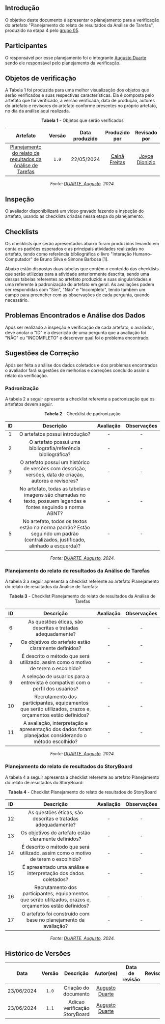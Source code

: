 ## Introdução

O objetivo deste documento é apresentar o planejamento para a verificação do artefato "Planejamento do relato de resultados da Análise de Tarefas", produzido na etapa 4 pelo [grupo 05](https://interacao-humano-computador.github.io/2024.1-Prefeitura-Lagoa-da-Prata/).

## Participantes

O responsável por esse planejamento foi o integrante [Augusto Duarte](https://github.com/Augcamp) sendo ele responsável pelo planejamento da verificação.

## Objetos de verificação
A Tabela 1 foi produzida para uma melhor visualização dos objetos que serão verificados e suas respectivas características. Ela é composta pelo artefato que foi verificado, a versão verificada, data de produção, autores do artefato e revisores do artefato conforme presentes no próprio artefato, no dia da análise aqui realizada.

<center>

**Tabela 1** - Objetos que serão verificados

|                                                                       Artefato                                                                                                                                          | Versão | Data produzido |                                                                                            Produzido por                                                                                             |                                               Revisado por                                                |
| :---------------------------------------------------------------------------------------------------------------------------------------------------------------------------------------------------------------------: | :----: | :------------: | :--------------------------------------------------------------------------------------------------------------------------------------------------------------------------------------------------: | :-------------------------------------------------------------------------------------------------------: |
|[Planejamento do relato de resultados da Análise de Tarefas](https://github.com/Interacao-Humano-Computador/2024.1-Prefeitura-Lagoa-da-Prata/blob/main/docs/design/Nivel_1/analise_tarefas/Pl_relatoresultado_tarefas.md)| `1.0`  |   22/05/2024   |                                                                           [Cainã Freitas](https://github.com/freitasc)                                                                               |                              [Joyce Dionizio](https://github.com/joycejdm)                                |

*Fonte: [DUARTE, Augusto](https://github.com/Augcamp). 2024.*</center>


## Inspeção

O avaliador disponibilizará um video gravado fazendo a inspeção do artefato, usando as checklists criadas nessa etapa do planejamento.

## Checklists

Os checklists que serão apresentados abaixo foram produzidos levando em conta os padrões esperados e as principais atividades realizadas no artefato, tendo como referência bibliográfica o livro "Interação Humano-Computador" de Bruno Silva e Simone Barbosa [1].

Abaixo estão dispostas duas tabelas que contém o conteúdo das checklists que serão utilizdas para a atividade anteriormente descrita, sendo uma dessas tabelas referentes ao artefato produzido e suas singularidades e uma referente à padronização do artefato em geral. As avaliações podem ser respondidas com "Sim", "Não" e "Incompleto", tendo também um campo para preencher com as observações de cada pergunta, quando necessário.

## Problemas Encontrados e Análise dos Dados
Após ser realizado a inspeção e verificação de cada artefato, o avaliador, deve anotar o "ID" e a descrição de uma pergunta que a avaliação foi "NÃO" ou "INCOMPLETO" e descrever qual foi o problema encontrado.

## Sugestões de Correção
Após ser feita a análise dos dados coletados e dos problemas encontrados o avaliador fará sugestões de melhorias e correções concluido assim o relato da verificação.


### Padronização
A tabela 2 a seguir apresenta a checklist referente a padronização que os artefatos devem seguir.

<center>

**Tabela 2** - Checklist de padronização

| ID  |                                                              Descrição                                                          | Avaliação | Observações |
| :-: | :-----------------------------------------------------------------------------------------------------------------------------: | :-------: | :---------: |
|  1  |                                                   O artefatos possui introdução?                                                |     -     |      -      |
|  2  |                                   O artefato possui uma bibliografia/referência bibliográfica?                                  |     -     |      -      |
|  3  |              O artefato possui um histórico de versões com descrição, versões, data de criação, autores e revisores?            |     -     |      -      |
|  4  |         No artefato, todas as tabelas e imagens são chamadas no texto, possuem legendas e fontes seguindo a norma ABNT?         |     -     |      -      |
|  5  | No artefato, todos os textos estão na norma padrão? Estão seguindo um padrão (centralizados, justificado, alinhado a esquerda)? |     -     |      -      |

*Fonte: [DUARTE, Augusto](https://github.com/Augcamp). 2024.*</center>


### Planejamento do relato de resultados da Análise de Tarefas

A tabela 3 a seguir apresenta a checklist referente ao artefato Planejamento do relato de resultados da Análise de Tarefas:
<center>

**Tabela 3** - Checklist Planejamento do relato de resultados da Análise de Tarefas 

| ID  |                                                 Descrição                                                  | Avaliação | Observações |
| :-: | :--------------------------------------------------------------------------------------------------------: | :-------: | :---------: |
|  6  |                    As questões éticas, são descritas e tratadas adequadamente?                             |     -     |      -      |
|  7  |                    Os objetivos do artefato estão claramente definidos?                                    |     -     |      -      |
|  8  |      É descrito o método que será utilizado, assim como o motivo de terem o escolhido?                     |     -     |      -      |
|  9  |       A seleção de usuarios para a entrevista é compatível com o perfil dos usuários?                      |     -     |      -      |
| 10  | Recrutamento dos participantes, equipamentos que serão utilizados, prazos e, orçamentos estão definidos?   |     -     |      -      |
| 11  | A avaliação, interpretação e apresentação dos dados foram planejadas considerando o método escolhido?      |     -     |      -      |


*Fonte: [DUARTE, Augusto](https://github.com/Augcamp). 2024.*</center>


### Planejamento do relato de resultados do StoryBoard

A tabela 4 a seguir apresenta a checklist referente ao artefato Planejamento do relato de resultados do StoryBoard:
<center>

**Tabela 4** - Checklist Planejamento do relato de resultados do StoryBoard 

| ID  |                                                 Descrição                                                  | Avaliação | Observações |
| :-: | :--------------------------------------------------------------------------------------------------------: | :-------: | :---------: |
| 12  |                    As questões éticas, são descritas e tratadas adequadamente?                             |     -     |      -      |
| 13  |                    Os objetivos do artefato estão claramente definidos?                                    |     -     |      -      |
| 14  |      É descrito o método que será utilizado, assim como o motivo de terem o escolhido?                     |     -     |      -      |
| 15  |       É apresentado uma análise e interpretação dos dados coletados?                                       |     -     |      -      |
| 16  | Recrutamento dos participantes, equipamentos que serão utilizados, prazos e, orçamentos estão definidos?   |     -     |      -      |
| 17  |                O artefato foi construído com base no planejamento da avaliação?                            |     -     |      -      |


*Fonte: [DUARTE, Augusto](https://github.com/Augcamp). 2024.*</center>



## Histórico de Versões

|    Data    | Versão |             Descrição              |                  Autor(es)                  | Data de revisão |                  Revisor(es)                  |
| :--------: | :----: | :--------------------------------: | :-----------------------------------------: | :-------------: | :-------------------------------------------: |
| 23/06/2024 | `1.0`  |        Criação do documento        | [Augusto Duarte](https://github.com/Augcamp)|                 |                                               |
| 23/06/2024 | `1.1`  |     Adicao verificação StoryBoard  | [Augusto Duarte](https://github.com/Augcamp)|                 |                                               |


